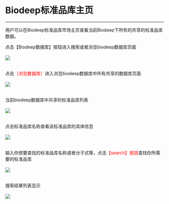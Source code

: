 <!-- Biodeep标准品库管理器 -->

# **Biodeep标准品库主页**

<hr/>

用户可以在Biodeep标准品库市场主页查看当前Biodeep下所有的共享的标准品库数据。

点击【Biodeep数据库】按钮进入搜索或者浏览biodeep数据库页面
<br/>
<br/>
<a href="user-guide/metanno/images/biodeep_library-1.png" class="fancybox" data-rel="fancybox">
![](user-guide/metanno/images/biodeep_library-1.png)
</a>
<br/>
<br/>

点击<span style="color: red;">（浏览数据库）</span>进入浏览biodeep数据库中所有共享的数据库页面
<br/>
<br/>
<a href="user-guide/metanno/images/biodeep_library-2.png" class="fancybox" data-rel="fancybox">
![](user-guide/metanno/images/biodeep_library-2.png)
</a>
<br/>
<br/>

当前biodeep数据库中共享的标准品库列表
<br/>
<br/>
<a href="user-guide/metanno/images/biodeep_library-4.png" class="fancybox" data-rel="fancybox">
![](user-guide/metanno/images/biodeep_library-4.png)
</a>
<br/>
<br/>

点击标准品库名称查看该标准品库的具体信息
<br/>
<br/>
<a href="user-guide/metanno/images/biodeep_library-5.png" class="fancybox" data-rel="fancybox">
![](user-guide/metanno/images/biodeep_library-5.png)
</a>
<br/>
<br/>

输入你想要查找的标准品库名称或者分子式等，点击<span style="color: red;">【search】按钮</span>查找你所需要的标准品库
<br/>
<br/>
<a href="user-guide/metanno/images/biodeep_library-3.png" class="fancybox" data-rel="fancybox">
![](user-guide/metanno/images/biodeep_library-3.png)
</a>
<br/>
<br/>

搜索结果列表显示
<br/>
<br/>
<a href="user-guide/metanno/images/biodeep_library-6.png" class="fancybox" data-rel="fancybox">
![](user-guide/metanno/images/biodeep_library-6.png)
</a>
<br/>
<br/>